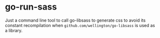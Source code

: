 # go-run-sass

Just a command line tool to call go-libsass to generate css to avoid its constant recompilation
when `github.com/wellington/go-libsass` is used as a library.